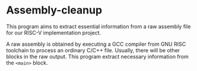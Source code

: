 # Assembly-cleanup

This program aims to extract essential information from a raw assembly file for our RISC-V implementation project.

A raw assembly is obtained by executing a GCC compiler from GNU RISC toolchain to process an ordinary C/C++ file. Usually, there will be other blocks in the raw output. This program extract necessary information from the ```<main>``` block.

